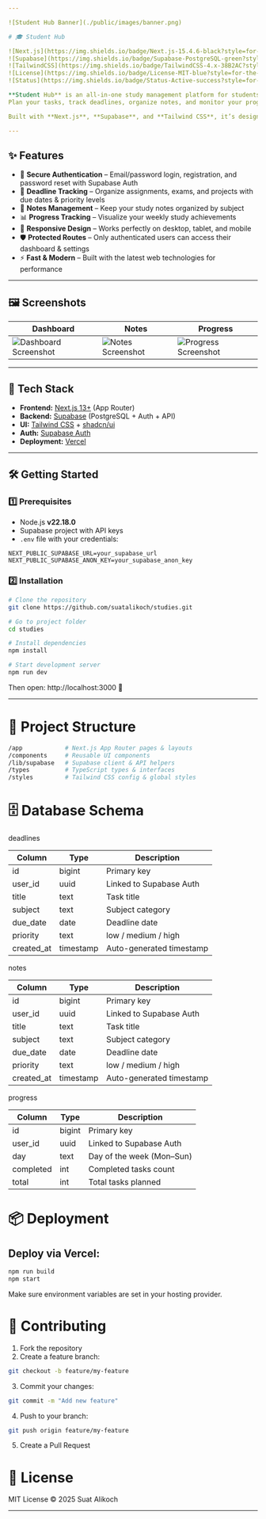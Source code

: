 ```yaml
---

![Student Hub Banner](./public/images/banner.png)

# 🎓 Student Hub

![Next.js](https://img.shields.io/badge/Next.js-15.4.6-black?style=for-the-badge&logo=next.js)
![Supabase](https://img.shields.io/badge/Supabase-PostgreSQL-green?style=for-the-badge&logo=supabase)
![TailwindCSS](https://img.shields.io/badge/TailwindCSS-4.x-38B2AC?style=for-the-badge&logo=tailwind-css)
![License](https://img.shields.io/badge/License-MIT-blue?style=for-the-badge)
![Status](https://img.shields.io/badge/Status-Active-success?style=for-the-badge)

**Student Hub** is an all-in-one study management platform for students.  
Plan your tasks, track deadlines, organize notes, and monitor your progress — all in one simple, fast, and secure dashboard.

Built with **Next.js**, **Supabase**, and **Tailwind CSS**, it’s designed for speed, simplicity, and productivity.

---
```


## ✨ Features

- 🔐 **Secure Authentication** – Email/password login, registration, and password reset with Supabase Auth
- 📅 **Deadline Tracking** – Organize assignments, exams, and projects with due dates & priority levels
- 📝 **Notes Management** – Keep your study notes organized by subject
- 📊 **Progress Tracking** – Visualize your weekly study achievements
- 📱 **Responsive Design** – Works perfectly on desktop, tablet, and mobile
- 🛡 **Protected Routes** – Only authenticated users can access their dashboard & settings
- ⚡ **Fast & Modern** – Built with the latest web technologies for performance

---

## 🖼 Screenshots

| Dashboard                                               | Notes                                           | Progress                                              |
| ------------------------------------------------------- | ----------------------------------------------- | ----------------------------------------------------- |
| ![Dashboard Screenshot](docs/screenshots/dashboard.png) | ![Notes Screenshot](docs/screenshots/notes.png) | ![Progress Screenshot](docs/screenshots/progress.png) |

---

## 🚀 Tech Stack

- **Frontend:** [Next.js 13+](https://nextjs.org) (App Router)
- **Backend:** [Supabase](https://supabase.com) (PostgreSQL + Auth + API)
- **UI:** [Tailwind CSS](https://tailwindcss.com) + [shadcn/ui](https://ui.shadcn.com)
- **Auth:** [Supabase Auth](https://supabase.com/docs/guides/auth)
- **Deployment:** [Vercel](https://vercel.com)

---

## 🛠 Getting Started

### 1️⃣ Prerequisites

- Node.js **v22.18.0**
- Supabase project with API keys
- `.env` file with your credentials:

```env
NEXT_PUBLIC_SUPABASE_URL=your_supabase_url
NEXT_PUBLIC_SUPABASE_ANON_KEY=your_supabase_anon_key
```

### 2️⃣ Installation

```bash
# Clone the repository
git clone https://github.com/suatalikoch/studies.git

# Go to project folder
cd studies

# Install dependencies
npm install

# Start development server
npm run dev
```

Then open: http://localhost:3000 🎯

---

# 📂 Project Structure

```bash
/app            # Next.js App Router pages & layouts
/components     # Reusable UI components
/lib/supabase   # Supabase client & API helpers
/types          # TypeScript types & interfaces
/styles         # Tailwind CSS config & global styles
```

# 🗄 Database Schema

deadlines

| Column     | Type      | Description              |
| ---------- | --------- | ------------------------ |
| id         | bigint    | Primary key              |
| user_id    | uuid      | Linked to Supabase Auth  |
| title      | text      | Task title               |
| subject    | text      | Subject category         |
| due_date   | date      | Deadline date            |
| priority   | text      | low / medium / high      |
| created_at | timestamp | Auto-generated timestamp |

notes

| Column     | Type      | Description              |
| ---------- | --------- | ------------------------ |
| id         | bigint    | Primary key              |
| user_id    | uuid      | Linked to Supabase Auth  |
| title      | text      | Task title               |
| subject    | text      | Subject category         |
| due_date   | date      | Deadline date            |
| priority   | text      | low / medium / high      |
| created_at | timestamp | Auto-generated timestamp |

progress

| Column    | Type   | Description               |
| --------- | ------ | ------------------------- |
| id        | bigint | Primary key               |
| user_id   | uuid   | Linked to Supabase Auth   |
| day       | text   | Day of the week (Mon–Sun) |
| completed | int    | Completed tasks count     |
| total     | int    | Total tasks planned       |

# 📦 Deployment

## Deploy via Vercel:

```bash
npm run build
npm start
```

Make sure environment variables are set in your hosting provider.

# 🤝 Contributing

1. Fork the repository
2. Create a feature branch:

```bash
git checkout -b feature/my-feature
```

3. Commit your changes:

```bash
git commit -m "Add new feature"
```

4. Push to your branch:

```bash
git push origin feature/my-feature
```

5. Create a Pull Request

# 📜 License

MIT License © 2025 Suat Alikoch

---
